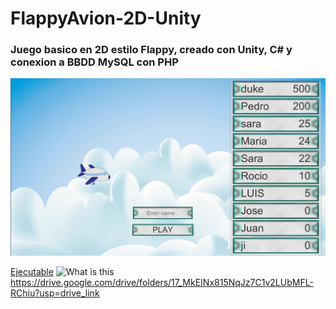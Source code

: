 # FlappyAvion-2D-Unity
### Juego basico en  2D estilo Flappy, creado con Unity, C# y conexion a BBDD MySQL con PHP

![What is this](imagen/Captura%20de%20pantalla%20(222).png)

[Ejecutable](https://drive.google.com/drive/folders/17_MkEINx815NqJz7C1v2LUbMFL-RChiu?usp=drive_link)
![What is this]()
https://drive.google.com/drive/folders/17_MkEINx815NqJz7C1v2LUbMFL-RChiu?usp=drive_link

